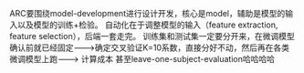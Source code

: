 ARC要围绕model-development进行设计开发，核心是model，辅助是模型的输入以及模型的训练+检验。
自动化在于调整模型的输入（feature extraction, feature selection），后端一套走完。
训练集和测试集一定要分开来，在微调模型确认前就已经固定--->确定交叉验证K=10系数，直接分好不动，然后再在各类微调模型上跑--->
计算成本
甚至leave-one-subject-evaluation哈哈哈哈









